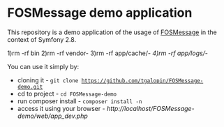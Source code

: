 FOSMessage demo application
===========================

This repository is a demo application of the usage of [FOSMessage](https://github.com/FriendsOfSymfony/FOSMessage)
in the context of Symfony 2.8. 

1)rm -rf bin 
2)rm -rf vendor-
3)rm -rf app/cache/*-
4)rm -rf app/logs/*-

You can use it simply by: 
* cloning it - <code>git clone https://github.com/tgalopin/FOSMessage-demo.git</code>
* cd to project - <code>cd FOSMessage-demo</code>
* run composer install - <code>composer install -n</code>
* access it using your browser - *http://localhost/FOSMessage-demo/web/app_dev.php*
